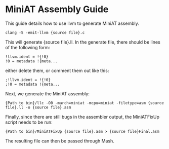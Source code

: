 MiniAT Assembly Guide
=======================
This guide details how to use llvm to generate MiniAT assembly.

    clang -S -emit-llvm {source file}.c

This will generate {source file}.ll. In the generate file, there should be lines of the following form:
    
    !llvm.ident = !{!0}
    !0 = metadata !{meta...
    
either delete them, or comment them out like this:
    
    ;!llvm.ident = !{!0}
    ;!0 = metadata !{meta...
    
Next, we generate the MiniAT assembly:
    
    {Path to bin}/llc -O0 -march=miniat -mcpu=miniat -filetype=asm {source file}.ll -o {source file}.asm
    
Finally, since there are still bugs in the assembler output, the MiniATFixUp script needs to be run:
    
    {Path to bin}/MiniATFixUp {source file}.asm > {source file}Final.asm
    
The resulting file can then be passed through Mash.
